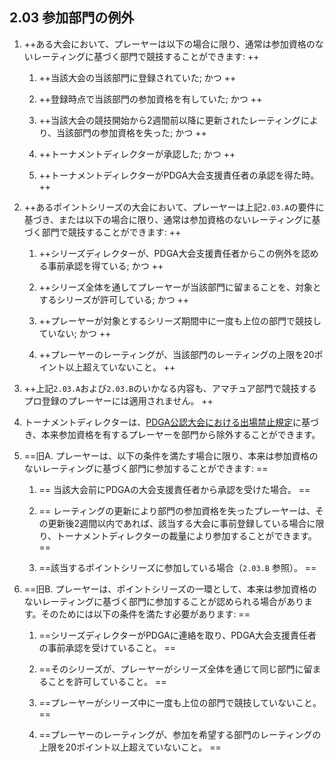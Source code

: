 ## 2.03 参加部門の例外

1. ++ある大会において、プレーヤーは以下の場合に限り、通常は参加資格のないレーティングに基づく部門で競技することができます: ++

	1. ++当該大会の当該部門に登録されていた; かつ ++

	1. ++登録時点で当該部門の参加資格を有していた; かつ ++

	1. ++当該大会の競技開始から2週間前以降に更新されたレーティングにより、当該部門の参加資格を失った; かつ ++

	1. ++トーナメントディレクターが承認した; かつ ++

	1. ++トーナメントディレクターがPDGA大会支援責任者の承認を得た時。 ++

1. ++あるポイントシリーズの大会において、プレーヤーは上記`2.03.A`の要件に基づき、または以下の場合に限り、通常は参加資格のないレーティングに基づく部門で競技することができます: ++

	1. ++シリーズディレクターが、PDGA大会支援責任者からこの例外を認める事前承認を得ている; かつ ++

	1. ++シリーズ全体を通してプレーヤーが当該部門に留まることを、対象とするシリーズが許可している; かつ ++

	1. ++プレーヤーが対象とするシリーズ期間中に一度も上位の部門で競技していない; かつ ++

	1. ++プレーヤーのレーティングが、当該部門のレーティングの上限を20ポイント以上超えていないこと。 ++

1. ++上記`2.03.A`および`2.03.B`のいかなる内容も、アマチュア部門で競技するプロ登録のプレーヤーには適用されません。 ++

1. トーナメントディレクターは、[PDGA公認大会における出場禁止規定](https://www.pdga.com/policies/banning-player-pdga-sanctioned-event)に基づき、本来参加資格を有するプレーヤーを部門から除外することができます。

1. ==旧A. プレーヤーは、以下の条件を満たす場合に限り、本来は参加資格のないレーティングに基づく部門に参加することができます: ==

	1. == 当該大会前にPDGAの大会支援責任者から承認を受けた場合。 ==

	1. == レーティングの更新により部門の参加資格を失ったプレーヤーは、その更新後2週間以内であれば、該当する大会に事前登録している場合に限り、トーナメントディレクターの裁量により参加することができます。 ==

	1. ==該当するポイントシリーズに参加している場合（`2.03.B` 参照）。 ==

1. ==旧B. プレーヤーは、ポイントシリーズの一環として、本来は参加資格のないレーティングに基づく部門に参加することが認められる場合があります。そのためには以下の条件を満たす必要があります: ==

	1. ==シリーズディレクターがPDGAに連絡を取り、PDGA大会支援責任者の事前承認を受けていること。 ==

	2. ==そのシリーズが、プレーヤーがシリーズ全体を通じて同じ部門に留まることを許可していること。 ==

	3. ==プレーヤーがシリーズ中に一度も上位の部門で競技していないこと。 ==

	4. ==プレーヤーのレーティングが、参加を希望する部門のレーティングの上限を20ポイント以上超えていないこと。 ==
